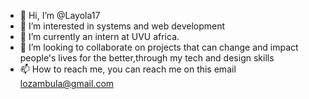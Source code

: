 - 👋 Hi, I’m @Layola17
- 👀 I’m interested in systems and web development 
- 🌱 I’m currently an intern at UVU africa. 
- 💞️ I’m looking to collaborate on projects that can change and impact people's lives for the better,through my tech and design skills 
- 📫 How to reach me, you can reach me on this email lozambula@gmail.com 

<!---
Layola17/Layola17 is a ✨ special ✨ repository because its `README.md` (this file) appears on your GitHub profile.
You can click the Preview link to take a look at your changes.
--->
